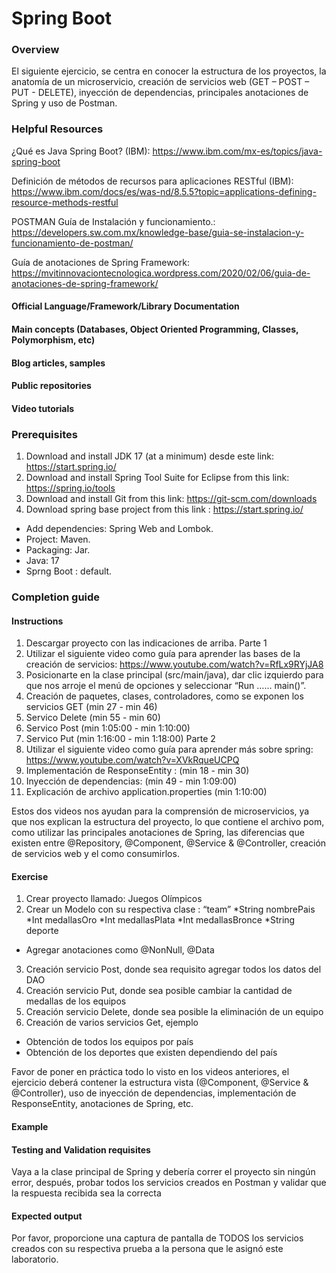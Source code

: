 # Spring Boot 

### Overview
El siguiente ejercicio, se centra en conocer la estructura de los proyectos, la anatomía de un microservicio, creación de servicios web (GET – POST – PUT - DELETE), inyección de dependencias, principales anotaciones de Spring y uso de Postman.

### Helpful Resources
¿Qué es Java Spring Boot? (IBM): https://www.ibm.com/mx-es/topics/java-spring-boot

Definición de métodos de recursos para aplicaciones RESTful (IBM): https://www.ibm.com/docs/es/was-nd/8.5.5?topic=applications-defining-resource-methods-restful

POSTMAN Guía de Instalación y funcionamiento.: https://developers.sw.com.mx/knowledge-base/guia-se-instalacion-y-funcionamiento-de-postman/

Guía de anotaciones de Spring Framework: https://mvitinnovaciontecnologica.wordpress.com/2020/02/06/guia-de-anotaciones-de-spring-framework/

#### Official Language/Framework/Library Documentation
#### Main concepts (Databases, Object Oriented Programming, Classes, Polymorphism, etc)
#### Blog articles, samples
#### Public repositories
#### Video tutorials

### Prerequisites

1. Download and install JDK 17 (at a minimum) desde este link: https://start.spring.io/
2. Download and install Spring Tool Suite for Eclipse from this link: https://spring.io/tools
3. Download and install Git from this link: https://git-scm.com/downloads
4. Download spring base project from this link : https://start.spring.io/   
 - Add dependencies: Spring Web and Lombok.
 - Project: Maven.
 - Packaging: Jar.
 - Java: 17
 - Sprng Boot : default. 

### Completion guide

#### Instructions
1. Descargar proyecto con las indicaciones de arriba.
Parte 1
2. Utilizar el siguiente video como guía para aprender las bases de la creación de servicios: https://www.youtube.com/watch?v=RfLx9RYjJA8
3. Posicionarte en la clase principal (src/main/java), dar clic izquierdo para que nos arroje el menú de opciones y seleccionar “Run ……  main()”.
4. Creación de paquetes, clases, controladores, como se exponen los servicios GET (min 27 - min 46)
5. Servico Delete (min 55 - min 60)
6. Servico Post (min 1:05:00 - min 1:10:00)
7. Servico Put (min 1:16:00 - min 1:18:00)
Parte 2
8. Utilizar el siguiente video como guía para aprender más sobre spring: https://www.youtube.com/watch?v=XVkRqueUCPQ
9. Implementación de ResponseEntity : (min 18 - min 30)
10. Inyección de dependencias: (min 49 - min 1:09:00)
11. Explicación de archivo application.properties (min 1:10:00)

Estos dos videos nos ayudan para la comprensión de microservicios, ya que nos explican la estructura del proyecto, lo que contiene el archivo pom, como utilizar las principales anotaciones de Spring, las diferencias que existen entre @Repository, @Component, @Service & @Controller, creación de servicios web y el como consumirlos.  

#### Exercise
1. Crear proyecto llamado: Juegos Olímpicos
2. Crear un Modelo con su respectiva clase : “team”
*String nombrePais
*Int medallasOro
*Int medallasPlata
*Int medallasBronce
*String deporte
 - Agregar anotaciones como @NonNull, @Data
3. Creación servicio Post, donde sea requisito agregar todos los datos del DAO
4. Creación servicio Put, donde sea posible cambiar la cantidad de medallas de los equipos
5. Creación servicio Delete, donde sea posible la eliminación de un equipo
6. Creación de varios servicios Get, ejemplo
 - Obtención de todos los equipos por país
 - Obtención de los deportes que existen dependiendo del país 

Favor de poner en práctica todo lo visto en los videos anteriores, el ejercicio deberá contener la estructura vista (@Component, @Service & @Controller), uso de inyección de dependencias, implementación de ResponseEntity, anotaciones de Spring, etc. 

#### Example
#### Testing and Validation requisites
Vaya a la clase principal de Spring y debería correr el proyecto sin ningún error, después, probar todos los servicios creados en Postman y validar que la respuesta recibida sea la correcta 

#### Expected output
Por favor, proporcione una captura de pantalla de TODOS los servicios creados con su respectiva prueba a la persona que le asignó este laboratorio.

